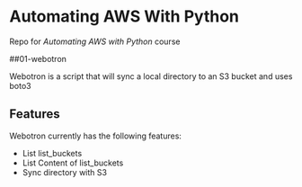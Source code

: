 # Automating AWS With Python

Repo for *Automating AWS with Python* course

##01-webotron

Webotron is a script that will sync a local directory to an S3 bucket and uses boto3

## Features

Webotron currently has the following features:

- List list_buckets
- List Content of list_buckets
- Sync directory with S3
